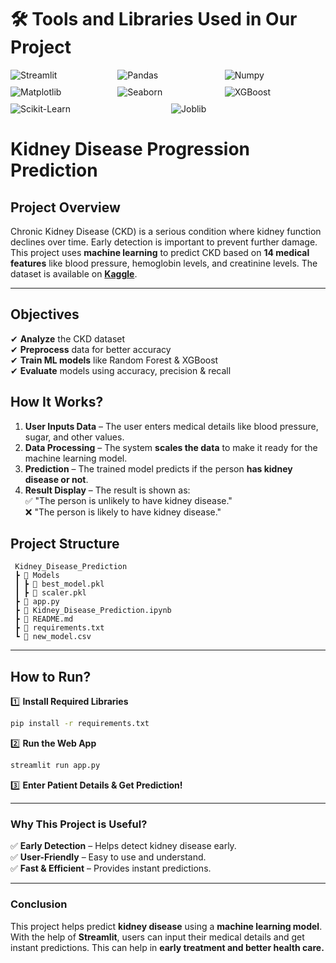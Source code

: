 # **🛠 Tools and Libraries Used in Our Project**  

<div style="display: flex; flex-wrap: wrap; gap: 10px;">  
  <img src="https://img.shields.io/badge/Streamlit-FF4B4B?style=flat&logo=streamlit&logoColor=white" alt="Streamlit" style="flex: 1 1 30%;">  
  <img src="https://img.shields.io/badge/Pandas-150458?style=flat&logo=pandas&logoColor=white" alt="Pandas" style="flex: 1 1 30%;">  
  <img src="https://img.shields.io/badge/Numpy-013243?style=flat&logo=numpy&logoColor=white" alt="Numpy" style="flex: 1 1 30%;">  
  <img src="https://img.shields.io/badge/Matplotlib-11557C?style=flat&logo=python&logoColor=white" alt="Matplotlib" style="flex: 1 1 30%;">  
  <img src="https://img.shields.io/badge/Seaborn-3776AB?style=flat&logo=python&logoColor=white" alt="Seaborn" style="flex: 1 1 30%;">  
  <img src="https://img.shields.io/badge/XGBoost-EB5B30?style=flat&logo=xgboost&logoColor=white" alt="XGBoost" style="flex: 1 1 30%;">  
  <img src="https://img.shields.io/badge/Scikit_Learn-F7931E?style=flat&logo=scikit-learn&logoColor=white" alt="Scikit-Learn" style="flex: 1 1 30%;">  
  <img src="https://img.shields.io/badge/Joblib-3776AB?style=flat&logo=python&logoColor=white" alt="Joblib" style="flex: 1 1 30%;">  
</div>  

# Kidney Disease Progression Prediction
## **Project Overview**  

Chronic Kidney Disease (CKD) is a serious condition where kidney function declines over time. Early detection is important to prevent further damage. This project uses **machine learning** to predict CKD based on **14 medical features** like blood pressure, hemoglobin levels, and creatinine levels. The dataset is available on **[Kaggle](https://www.kaggle.com/datasets/abhia1999/chronic-kidney-disease)**.

------

## **Objectives**  
✔ **Analyze** the CKD dataset  
✔ **Preprocess** data for better accuracy  
✔ **Train ML models** like Random Forest & XGBoost  
✔ **Evaluate** models using accuracy, precision & recall  


## **How It Works?**  
1. **User Inputs Data** – The user enters medical details like blood pressure, sugar, and other values.  
2. **Data Processing** – The system **scales the data** to make it ready for the machine learning model.  
3. **Prediction** – The trained model predicts if the person **has kidney disease or not**.  
4. **Result Display** – The result is shown as:  
   ✅ "The person is unlikely to have kidney disease."  
   ❌ "The person is likely to have kidney disease."  


## **Project Structure**  
```
 Kidney_Disease_Prediction
 ┣ 📂 Models
 ┃ ┣ 📜 best_model.pkl
 ┃ ┣ 📜 scaler.pkl
 ┣ 📜 app.py  
 ┣ 📜 Kidney_Disease_Prediction.ipynb
 ┣ 📜 README.md
 ┣ 📜 requirements.txt 
 ┗ 📜 new_model.csv 

```

---

## **How to Run?**  
1️⃣ **Install Required Libraries**  
```bash
pip install -r requirements.txt
```
2️⃣ **Run the Web App**  
```bash
streamlit run app.py
```
3️⃣ **Enter Patient Details & Get Prediction!**  

---

### **Why This Project is Useful?**  
✅ **Early Detection** – Helps detect kidney disease early.  
✅ **User-Friendly** – Easy to use and understand.  
✅ **Fast & Efficient** – Provides instant predictions.  

---

### **Conclusion**  
This project helps predict **kidney disease** using a **machine learning model**. With the help of **Streamlit**, users can input their medical details and get instant predictions. This can help in **early treatment and better health care.**

